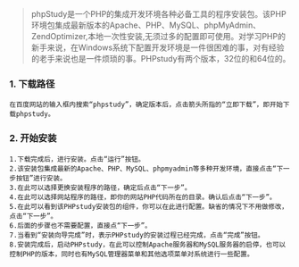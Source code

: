 >phpStudy是一个PHP的集成开发环境各种必备工具的程序安装包。该PHP环境包集成最新版本的Apache、PHP、MySQL、phpMyAdmin、ZendOptimizer,本地一次性安装,无须过多的配置即可使用。对学习PHP的新手来说，在Windows系统下配置开发环境是一件很困难的事，对有经验的老手来说也是一件烦琐的事。PHPstudy有两个版本，32位的和64位的。

### 1. 下载路径 ###
	在百度网站的输入框内搜索“phpstudy”，确定版本后，点击箭头所指的“立即下载”，即开始下载phpstudy。
### 2. 开始安装 ###
	1.下载完成后，进行安装。点击“运行”按钮。
	2.该安装包集成最新的Apache、PHP、MySQL、phpmyadmin等多种开发环境，直接点击“下一步按钮”进行安装。
	3.在此可以选择更换安装程序的路径，确定后点击“下一步”。
	4.在此可以选择网站程序的路径，即你的网站PHP代码所在的目录。确认后点击“下一步”。
	5.在此可以看到该PHPstudy安装包的组件，你可以在此进行配置。缺省的情况下不用做修改，点击“下一步”。
	6.后面的步骤也不需要配置，直接点“下一步”。
	7.当看到“安装向导完成”时，表示PHPstudy的安装过程已经完成，点击“完成”按钮。
	8.安装完成后，启动PHPstudy，在此可以控制Apache服务器和MySQL服务器的启停，也可以控制PHP的版本，同时也有MySQL管理器菜单和其他选项菜单对系统进行一些配置。